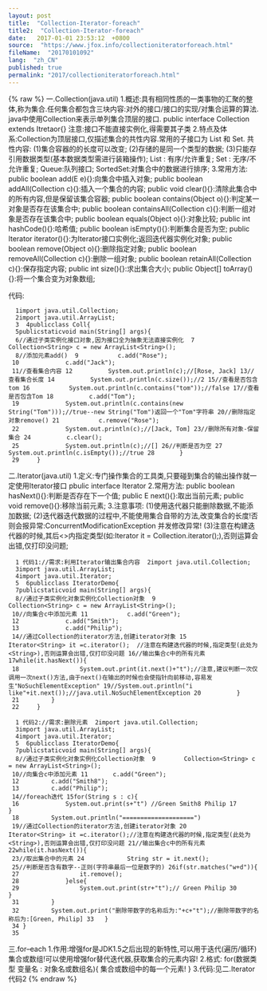 ```yaml
---
layout: post
title:  "Collection-Iterator-foreach"
title2:  "Collection-Iterator-foreach"
date:   2017-01-01 23:53:12  +0800
source:  "https://www.jfox.info/collectioniteratorforeach.html"
fileName:  "20170101092"
lang:  "zh_CN"
published: true
permalink: "2017/collectioniteratorforeach.html"
---
```

{% raw %}
一.Collection(java.util)
1.概述:具有相同性质的一类事物的汇聚的整体,称为集合.任何集合都包含三块内容:对外的接口/接口的实现/对集合运算的算法.
java中使用Collection来表示单列集合顶层的接口.
public interface Collection<E> extends Itretaor<E>{}
注意:接口不能直接实例化,得需要其子类
2.特点及体系:Collection为顶层接口,仅描述集合的共性内容.常用的子接口为 List 和 Set.
共性内容:
(1)集合容器的的长度可以改变;
(2)存储的是同一个类型的数据;
(3)只能存引用数据类型(基本数据类型需进行装箱操作);
List : 有序/允许重复;
Set : 无序/不允许重复;
Queue:队列接口;
SortedSet:对集合中的数据进行排序;
3.常用方法:
public boolean add(E e){}:向集合中插入对象;
public boolean addAll(Collection<? extends E> c){}:插入一个集合的内容;
public void clear(){}:清除此集合中的所有内容,但是保留该集合容器;
public boolean contains(Object o){}:判定某一对象是否存在该集合中;
public boolean containsAll(Collection<?> c){}:判断一组对象是否存在该集合中;
public boolean equals(Object o){}:对象比较;
public int hashCode(){}:哈希值;
public boolean isEmpty(){}:判断集合是否为空;
public Iterator<E> iterator(){}:为Iterator接口实例化;返回迭代器实例化对象;
public boolean remove(Object o){}:删除指定对象;
public boolean removeAll(Collection<?> c){}:删除一组对象;
public boolean retainAll(Collection<?> c){}:保存指定内容;
public int size(){}:求出集合大小;
public Object[] toArray(){}:将一个集合变为对象数组;

代码:

      1import java.util.Collection;
      2import java.util.ArrayList;
      3  4publicclass Coll{
      5publicstaticvoid main(String[] args){
      6//通过子类实例化接口对象,因为接口全为抽象无法直接实例化  7 			Collection<String> c = new ArrayList<String>();
      8//添加元素add()  9 			c.add("Rose");
     10 			c.add("Jack");
     11//查看集合内容 12 			System.out.println(c);//[Rose, Jack] 13//查看集合长度 14 			System.out.println(c.size());//2 15//查看是否包含tom 16 			System.out.println(c.contains("tom"));//false 17//查看是否包含Tom 18 			c.add("Tom");
     19 			System.out.println(c.contains(new String("Tom")));//true--new String("Tom")返回一个"Tom"字符串 20//删除指定对象remove() 21 			c.remove("Rose");
     22 			System.out.println(c);//[Jack, Tom] 23//删除所有对象-保留集合 24 			c.clear();
     25 			System.out.println(c);//[] 26//判断是否为空 27 			System.out.println(c.isEmpty());//true 28 		}
     29 	}

二.Iterator(java.util)
1.定义:专门操作集合的工具类,只要碰到集合的输出操作就一定使用Iterator接口
pbulic interface Iterator<E>
2.常用方法:
public boolean hasNext(){}:判断是否存在下一个值;
public E next(){}:取出当前元素;
public void remove(){}:移除当前元素;
3.注意事项:
(1)使用迭代器只能删除数据,不能添加数据;
(2)迭代器迭代数据的过程中,不能使用集合自带的方法,改变集合的长度!否则会报异常:ConcurrentModificationException 并发修改异常!
(3)注意在构建迭代器的时候,其后<>内指定类型(如:Iterator<String> it = Collection.iterator();),否则运算会出错,仅打印没问题;

      1 代码1://需求:利用Iterator输出集合内容  2import java.util.Collection;
      3import java.util.ArrayList;
      4import java.util.Iterator;
      5  6publicclass IteratorDemo{
      7publicstaticvoid main(String[] args){
      8//通过子类实例化对象实例化Collection对象  9 			Collection<String> c = new ArrayList<String>();
     10//向集合c中添加元素 11 			c.add("Green");
     12 			c.add("Smith");
     13 			c.add("Philip");
     14//通过Collection的iterator方法,创建iterator对象 15 			Iterator<String> it =c.iterator();	//注意在构建迭代器的时候,指定类型(此处为<String>),否则运算会出错,仅打印没问题 16//输出集合c中的所有元素 17while(it.hasNext()){
     18 				System.out.print(it.next()+"t");//注意,建议判断一次仅调用一次next()方法,由于next()在输出的时候也会使指针向前移动,容易发生"NoSuchElementException" 19//System.out.println("i like"+it.next());//java.util.NoSuchElementException 20 			}
     21 		}
     22 	}

      1 代码2://需求:删除元素  2import java.util.Collection;
      3import java.util.ArrayList;
      4import java.util.Iterator;
      5  6publicclass IteratorDemo{
      7publicstaticvoid main(String[] args){
      8//通过子类实例化对象实例化Collection对象  9 		Collection<String> c = new ArrayList<String>();
     10//向集合c中添加元素 11 		c.add("Green");
     12 		c.add("Smith8");
     13 		c.add("Philip");
     14//foreach迭代 15for(String s : c){
     16 			System.out.print(s+"t")	//Green Smith8 Philip 17 		}
     18 		System.out.println("====================")
     19//通过Collection的iterator方法,创建iterator对象 20 		Iterator<String> it =c.iterator();//注意在构建迭代器的时候,指定类型(此处为<String>),否则运算会出错,仅打印没问题 21//输出集合c中的所有元素 22while(it.hasNext()){
     23//取出集合中的元素 24 			String str = it.next();
     25//判断是否含有数字--正则(字符串最后一位是数字的) 26if(str.matches("w+d")){
     27 				it.remove();
     28 			}else{
     29 				System.out.print(str+"t");// Green Philip 30 			}
     31 		}
     32 		System.out.print("删除带数字的名称后为:"+c+"t");//删除带数字的名称后为:[Green, Philip] 33 	}
     34 }
     35

三.for–each
1.作用:增强for是JDK1.5之后出现的新特性,可以用于迭代(遍历/循环)集合或数组!可以使用增强for替代迭代器,获取集合的元素内容!
2.格式:
for(数据类型 变量名 : 对象名或数组名){
集合或数组中的每一个元素! 
}
3.代码:见二.Iterator代码2
{% endraw %}